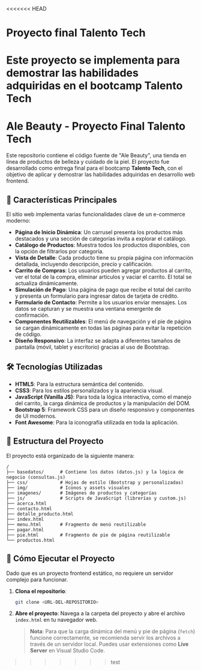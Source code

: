<<<<<<< HEAD
# Proyecto final Talento Tech
Este proyecto se implementa para demostrar las habilidades adquiridas en el bootcamp Talento Tech
=======
# Ale Beauty - Proyecto Final Talento Tech

Este repositorio contiene el código fuente de "Ale Beauty", una tienda en línea de productos de belleza y cuidado de la piel. El proyecto fue desarrollado como entrega final para el bootcamp **Talento Tech**, con el objetivo de aplicar y demostrar las habilidades adquiridas en desarrollo web frontend.

## 🌟 Características Principales

El sitio web implementa varias funcionalidades clave de un e-commerce moderno:

-   **Página de Inicio Dinámica**: Un carrusel presenta los productos más destacados y una sección de categorías invita a explorar el catálogo.
-   **Catálogo de Productos**: Muestra todos los productos disponibles, con la opción de filtrarlos por categoría.
-   **Vista de Detalle**: Cada producto tiene su propia página con información detallada, incluyendo descripción, precio y calificación.
-   **Carrito de Compras**: Los usuarios pueden agregar productos al carrito, ver el total de la compra, eliminar artículos y vaciar el carrito. El total se actualiza dinámicamente.
-   **Simulación de Pago**: Una página de pago que recibe el total del carrito y presenta un formulario para ingresar datos de tarjeta de crédito.
-   **Formulario de Contacto**: Permite a los usuarios enviar mensajes. Los datos se capturan y se muestra una ventana emergente de confirmación.
-   **Componentes Reutilizables**: El menú de navegación y el pie de página se cargan dinámicamente en todas las páginas para evitar la repetición de código.
-   **Diseño Responsivo**: La interfaz se adapta a diferentes tamaños de pantalla (móvil, tablet y escritorio) gracias al uso de Bootstrap.

## 🛠️ Tecnologías Utilizadas

-   **HTML5**: Para la estructura semántica del contenido.
-   **CSS3**: Para los estilos personalizados y la apariencia visual.
-   **JavaScript (Vanilla JS)**: Para toda la lógica interactiva, como el manejo del carrito, la carga dinámica de productos y la manipulación del DOM.
-   **Bootstrap 5**: Framework CSS para un diseño responsivo y componentes de UI modernos.
-   **Font Awesome**: Para la iconografía utilizada en toda la aplicación.

## 📂 Estructura del Proyecto

El proyecto está organizado de la siguiente manera:

```
/
├── basedatos/      # Contiene los datos (datos.js) y la lógica de negocio (consultas.js)
├── css/            # Hojas de estilo (Bootstrap y personalizadas)
├── img/            # Iconos y assets visuales
├── imagenes/       # Imágenes de productos y categorías
├── js/             # Scripts de JavaScript (librerías y custom.js)
├── acerca.html
├── contacto.html
├── detalle_producto.html
├── index.html
├── menu.html       # Fragmento de menú reutilizable
├── pagar.html
├── pie.html        # Fragmento de pie de página reutilizable
└── productos.html
```

## 🚀 Cómo Ejecutar el Proyecto

Dado que es un proyecto frontend estático, no requiere un servidor complejo para funcionar.

1.  **Clona el repositorio**:
    ```bash
    git clone <URL-DEL-REPOSITORIO>
    ```
2.  **Abre el proyecto**:
    Navega a la carpeta del proyecto y abre el archivo `index.html` en tu navegador web.

    > **Nota**: Para que la carga dinámica del menú y pie de página (`fetch`) funcione correctamente, se recomienda servir los archivos a través de un servidor local. Puedes usar extensiones como **Live Server** en Visual Studio Code.
>>>>>>> test
